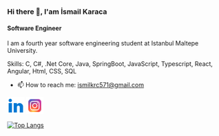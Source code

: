 ### Hi there 👋, I'am İsmail Karaca
#### Software Engineer
I am a fourth year software engineering student at Istanbul Maltepe University.

Skills: C, C#, .Net Core, Java, SpringBoot, JavaScript, Typescript, React, Angular,  Html, CSS, SQL
 
- 📫 How to reach me: ismilkrc571@gmail.com 


[<img src='https://github.com/ismailkrc57/Xamarin-app-calculator/blob/master/icons8_linkedin_2.svg' alt='linkedin' height='40'>](https://www.linkedin.com/in/ismail-karaca-443915177/) 
[<img src='https://github.com/ismailkrc57/Xamarin-app-calculator/blob/master/icons8_instagram_2.svg' height='40'>](https://www.instagram.com/ismailkrc07/)

[![Top Langs](https://github-readme-stats.vercel.app/api/top-langs/?username=ismailkrc57)](https://github.com/anuraghazra/github-readme-stats) 
